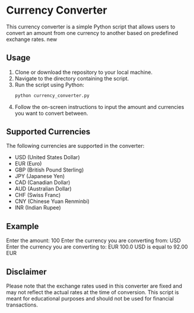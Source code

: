 # Currency Converter

This currency converter is a simple Python script that allows users to convert an amount from one currency to another based on predefined exchange rates.  new

## Usage

1. Clone or download the repository to your local machine.
2. Navigate to the directory containing the script.
3. Run the script using Python:
    ```bash
    python currency_converter.py
    ```
4. Follow the on-screen instructions to input the amount and currencies you want to convert between.

## Supported Currencies

The following currencies are supported in the converter:

- USD (United States Dollar)
- EUR (Euro)
- GBP (British Pound Sterling)
- JPY (Japanese Yen)
- CAD (Canadian Dollar)
- AUD (Australian Dollar)
- CHF (Swiss Franc)
- CNY (Chinese Yuan Renminbi)
- INR (Indian Rupee)

## Example

Enter the amount: 100
Enter the currency you are converting from: USD
Enter the currency you are converting to: EUR
100.0 USD is equal to 92.00 EUR

## Disclaimer

Please note that the exchange rates used in this converter are fixed and may not reflect the actual rates at the time of conversion. This script is meant for educational purposes and should not be used for financial transactions.

